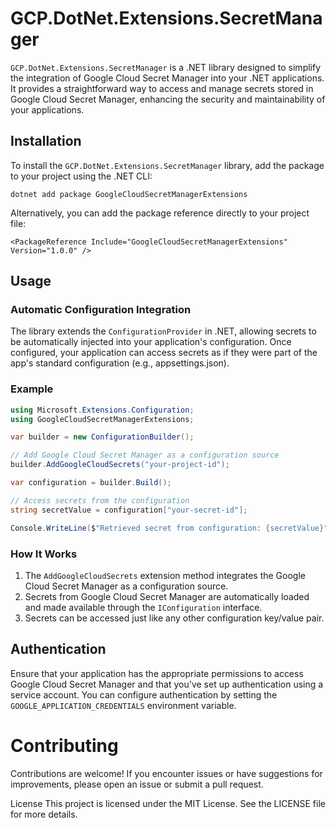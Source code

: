 # GCP.DotNet.Extensions.SecretManager 
`GCP.DotNet.Extensions.SecretManager` is a .NET library designed to simplify the integration of Google Cloud Secret Manager into your .NET applications. It provides a straightforward way to access and manage secrets stored in Google Cloud Secret Manager, enhancing the security and maintainability of your applications.

## Installation
To install the `GCP.DotNet.Extensions.SecretManager` library, add the package to your project using the .NET CLI:

```
dotnet add package GoogleCloudSecretManagerExtensions
```

Alternatively, you can add the package reference directly to your project file:

```
<PackageReference Include="GoogleCloudSecretManagerExtensions" Version="1.0.0" />
```

## Usage
### Automatic Configuration Integration
The library extends the `ConfigurationProvider` in .NET, allowing secrets to be automatically injected into your application's configuration. Once configured, your application can access secrets as if they were part of the app's standard configuration (e.g., appsettings.json).

### Example

```csharp
using Microsoft.Extensions.Configuration;
using GoogleCloudSecretManagerExtensions;

var builder = new ConfigurationBuilder();

// Add Google Cloud Secret Manager as a configuration source
builder.AddGoogleCloudSecrets("your-project-id");

var configuration = builder.Build();

// Access secrets from the configuration
string secretValue = configuration["your-secret-id"];

Console.WriteLine($"Retrieved secret from configuration: {secretValue}");
```
### How It Works
1. The `AddGoogleCloudSecrets` extension method integrates the Google Cloud Secret Manager as a configuration source.
2. Secrets from Google Cloud Secret Manager are automatically loaded and made available through the `IConfiguration` interface.
3. Secrets can be accessed just like any other configuration key/value pair.

## Authentication
Ensure that your application has the appropriate permissions to access Google Cloud Secret Manager and that you've set up authentication using a service account. You can configure authentication by setting the `GOOGLE_APPLICATION_CREDENTIALS` environment variable.

# Contributing
Contributions are welcome! If you encounter issues or have suggestions for improvements, please open an issue or submit a pull request.

License
This project is licensed under the MIT License. See the LICENSE file for more details.
